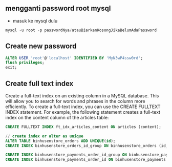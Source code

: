 ## mengganti password root mysql
- masuk ke mysql dulu

```sql
mysql -u root -p passwordNya/atauBiarkanKosongJikaBelumAdaPassword
```

## Create new password
```sql
ALTER USER 'root'@'localhost' IDENTIFIED BY 'MyN3wP4ssw0rd';
flush privileges;
exit;
```

## Create full text index
Create a full-text index on an existing column in a MySQL database. This will allow you to search for words and phrases in the column more efficiently.
To create a full-text index, you can use the CREATE FULLTEXT INDEX statement. For example, the following statement creates a full-text index on the content column of the articles table:
```sql
CREATE FULLTEXT INDEX ft_idx_articles_content ON articles (content); 

// create index or alter as unique
ALTER TABLE binhusenstore_orders ADD UNIQUE(id);
CREATE INDEX binhusenstore_orders_id_group ON binhusenstore_orders (id_group);

CREATE INDEX binhusenstore_payments_order_id_group ON binhusenstore_payments (id_order_group);
CREATE INDEX binhusenstore_payments_order_id ON binhusenstore_payments (id_order);
```
